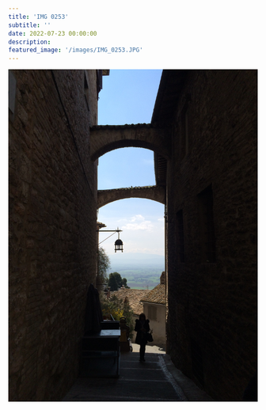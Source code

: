 ```yaml
---
title: 'IMG 0253'
subtitle: ''
date: 2022-07-23 00:00:00
description: 
featured_image: '/images/IMG_0253.JPG'
---
```


![](/images/IMG_0253.JPG)
